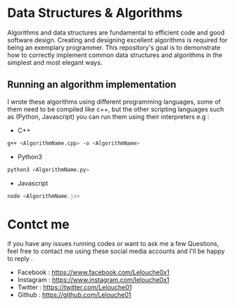 # Data Structures & Algorithms

Algorithms and data structures are fundamental to efficient code and good software design. Creating and designing excellent algorithms is required for being an exemplary programmer. This repository's goal is to demonstrate how to correctly implement common data structures and algorithms in the simplest and most elegant ways.

## Running an algorithm implementation

I wrote these algorithms using different programming languages, some of them need to be compiled like c++, but the other scripting languages such as (Python, Javascript) you can run them using their interpreters e.g :

* C++ 

```bash
g++ <AlgorithmName.cpp> -o <AlgorithmName>
```
* Python3

```python
python3 <AlgorithmName.py>
```
* Javascript

```javascript
node <AlgorithmName.js>
```
# Contct me

if you have any issues running codes or want to ask me a few Questions, feel free to contact me using these social media accounts and I'll be happy to reply .

* Facebook : https://www.facebook.com/Lelouche0x1
* Instagram : https://www.instagram.com/lelouche0x1
* Twitter  : https://twitter.com/Lelouche01
* Github   : https://github.com/Lelouche01
